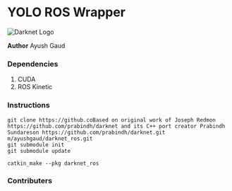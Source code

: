 # YOLO ROS Wrapper 

![Darknet Logo](http://pjreddie.com/media/files/darknet-black-small.png)

**Author** Ayush Gaud

### Dependencies
1. CUDA  
2. ROS Kinetic

### Instructions

```
git clone https://github.coBased on original work of Joseph Redmon https://github.com/prabindh/darknet and its C++ port creator Prabindh Sundareson https://github.com/prabindh/darknet.git
m/ayushgaud/darknet_ros.git
git submodule init
git submodule update

catkin_make --pkg darknet_ros

```
### Contributers


